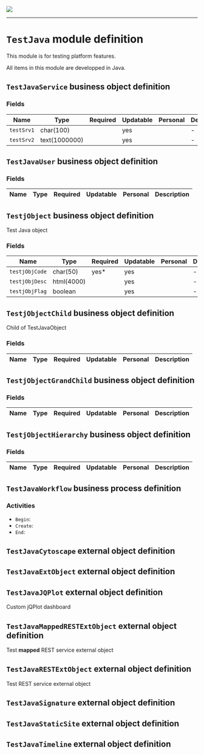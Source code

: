 <!--
 ___ _            _ _    _ _    __
/ __(_)_ __  _ __| (_)__(_) |_ /_/
\__ \ | '  \| '_ \ | / _| |  _/ -_)
|___/_|_|_|_| .__/_|_\__|_|\__\___|
            |_| 
-->
![](https://docs.simplicite.io//logos/logo250.png)
* * *

`TestJava` module definition
============================

This module is for testing platform features.

All items in this module are developped in Java.

`TestJavaService` business object definition
--------------------------------------------



### Fields

| Name                                                         | Type                                     | Required | Updatable | Personal | Description                                                                      | 
| ------------------------------------------------------------ | ---------------------------------------- | -------- | --------- | -------- | -------------------------------------------------------------------------------- |
| `testSrv1`                                                   | char(100)                                |          | yes       |          | -                                                                                |
| `testSrv2`                                                   | text(1000000)                            |          | yes       |          | -                                                                                |

`TestJavaUser` business object definition
-----------------------------------------



### Fields

| Name                                                         | Type                                     | Required | Updatable | Personal | Description                                                                      | 
| ------------------------------------------------------------ | ---------------------------------------- | -------- | --------- | -------- | -------------------------------------------------------------------------------- |

`TestjObject` business object definition
----------------------------------------

Test Java object

### Fields

| Name                                                         | Type                                     | Required | Updatable | Personal | Description                                                                      | 
| ------------------------------------------------------------ | ---------------------------------------- | -------- | --------- | -------- | -------------------------------------------------------------------------------- |
| `testjObjCode`                                               | char(50)                                 | yes*     | yes       |          | -                                                                                |
| `testjObjDesc`                                               | html(4000)                               |          | yes       |          | -                                                                                |
| `testjObjFlag`                                               | boolean                                  |          | yes       |          | -                                                                                |

`TestjObjectChild` business object definition
---------------------------------------------

Child of TestJavaObject

### Fields

| Name                                                         | Type                                     | Required | Updatable | Personal | Description                                                                      | 
| ------------------------------------------------------------ | ---------------------------------------- | -------- | --------- | -------- | -------------------------------------------------------------------------------- |

`TestjObjectGrandChild` business object definition
--------------------------------------------------



### Fields

| Name                                                         | Type                                     | Required | Updatable | Personal | Description                                                                      | 
| ------------------------------------------------------------ | ---------------------------------------- | -------- | --------- | -------- | -------------------------------------------------------------------------------- |

`TestjObjectHierarchy` business object definition
-------------------------------------------------



### Fields

| Name                                                         | Type                                     | Required | Updatable | Personal | Description                                                                      | 
| ------------------------------------------------------------ | ---------------------------------------- | -------- | --------- | -------- | -------------------------------------------------------------------------------- |

`TestJavaWorkflow` business process definition
----------------------------------------------



### Activities

* `Begin`: 
* `Create`: 
* `End`: 

`TestJavaCytoscape` external object definition
----------------------------------------------




`TestJavaExtObject` external object definition
----------------------------------------------




`TestJavaJQPlot` external object definition
-------------------------------------------

Custom jQPlot dashboard


`TestJavaMappedRESTExtObject` external object definition
--------------------------------------------------------

Test **mapped** REST service external object


`TestJavaRESTExtObject` external object definition
--------------------------------------------------

Test REST service external object


`TestJavaSignature` external object definition
----------------------------------------------




`TestJavaStaticSite` external object definition
-----------------------------------------------




`TestJavaTimeline` external object definition
---------------------------------------------




